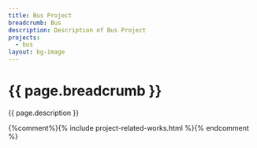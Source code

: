```yaml
---
title: Bus Project
breadcrumb: Bus
description: Description of Bus Project
projects:
  - bus
layout: bg-image
---
```

# {{ page.breadcrumb }}

{{ page.description }}

{%comment%}{% include project-related-works.html %}{% endcomment %}
